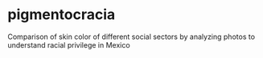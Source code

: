 # pigmentocracia
Comparison of skin color of different social sectors by analyzing photos to understand racial privilege in Mexico
